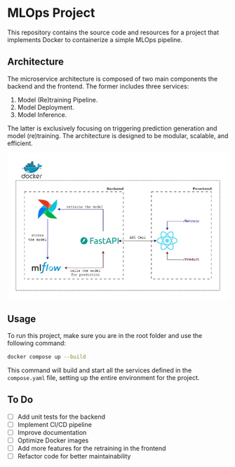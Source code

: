 # MLOps Project

This repository contains the source code and resources for a project that implements Docker to containerize a simple MLOps pipeline.

## Architecture

The microservice architecture is composed of two main components the backend and the frontend. The former includes three services:

1. Model (Re)training Pipeline.
2. Model Deployment.
3. Model Inference.

The latter is exclusively focusing on triggering prediction generation and model (re)training. The architecture is designed to be modular, scalable, and efficient.

![Diagram](./assets/diagram.jpg)

## Usage

To run this project, make sure you are in the root folder and use the following command:

```sh
docker compose up --build
```

This command will build and start all the services defined in the `compose.yaml` file, setting up the entire environment for the project.

## To Do

- [ ] Add unit tests for the backend
- [ ] Implement CI/CD pipeline
- [ ] Improve documentation
- [ ] Optimize Docker images
- [ ] Add more features for the retraining in the frontend
- [ ] Refactor code for better maintainability
